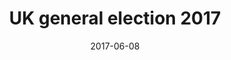 ---
title: UK general election 2017
date: 2017-06-08
registration_deadline: 2017-05-22
wikipedia: https://en.wikipedia.org/wiki/United_Kingdom_general_election,_2017
---